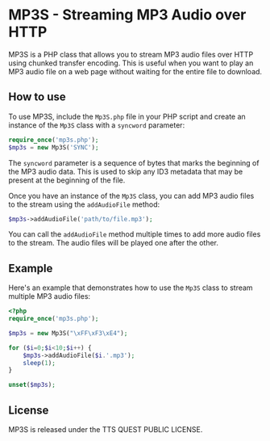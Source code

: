 # MP3S - Streaming MP3 Audio over HTTP

MP3S is a PHP class that allows you to stream MP3 audio files over HTTP using chunked transfer encoding. This is useful when you want to play an MP3 audio file on a web page without waiting for the entire file to download.

## How to use

To use MP3S, include the `Mp3S.php` file in your PHP script and create an instance of the `Mp3S` class with a `syncword` parameter:

```php
require_once('mp3s.php');
$mp3s = new Mp3S('SYNC');
```

The `syncword` parameter is a sequence of bytes that marks the beginning of the MP3 audio data. This is used to skip any ID3 metadata that may be present at the beginning of the file.

Once you have an instance of the `Mp3S` class, you can add MP3 audio files to the stream using the `addAudioFile` method:

```php
$mp3s->addAudioFile('path/to/file.mp3');
```

You can call the `addAudioFile` method multiple times to add more audio files to the stream. The audio files will be played one after the other.

## Example

Here's an example that demonstrates how to use the `Mp3S` class to stream multiple MP3 audio files:

```php
<?php
require_once('mp3s.php');

$mp3s = new Mp3S("\xFF\xF3\xE4");

for ($i=0;$i<10;$i++) {
    $mp3s->addAudioFile($i.'.mp3');
    sleep(1);
}

unset($mp3s);
```

## License
MP3S is released under the TTS QUEST PUBLIC LICENSE.
